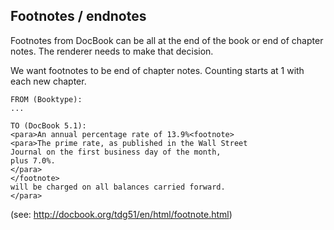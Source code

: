 ## Footnotes / endnotes

Footnotes from DocBook can be all at the end of the book or end of chapter notes.
The renderer needs to make that decision.

We want footnotes to be end of chapter notes.
Counting starts at 1 with each new chapter.

```
FROM (Booktype):
...

TO (DocBook 5.1):
<para>An annual percentage rate of 13.9%<footnote>
<para>The prime rate, as published in the Wall Street
Journal on the first business day of the month,
plus 7.0%.
</para>
</footnote>
will be charged on all balances carried forward.
</para>
```
(see: http://docbook.org/tdg51/en/html/footnote.html)